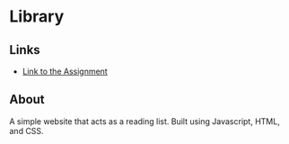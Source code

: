 # Library

## Links
- [Link to the Assignment](https://www.theodinproject.com/lessons/javascript-library)

## About
A simple website that acts as a reading list. Built using Javascript, HTML, and CSS.

